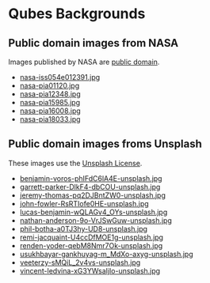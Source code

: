 # Qubes Backgrounds

## Public domain images from NASA

Images published by NASA are [public domain](https://www.nasa.gov/multimedia/guidelines/index.html).

- [nasa-iss054e012391.jpg](https://images.nasa.gov/details-iss054e012391)
- [nasa-pia01120.jpg](https://images.nasa.gov/details-PIA01120)
- [nasa-pia12348.jpg](https://images.nasa.gov/details-PIA12348)
- [nasa-pia15985.jpg](https://images.nasa.gov/details-PIA15985)
- [nasa-pia16008.jpg](https://images.nasa.gov/details-PIA16008)
- [nasa-pia18033.jpg](https://images.nasa.gov/details-PIA18033)

## Public domain images froms Unsplash

These images use the [Unsplash License](https://unsplash.com/license).

- [benjamin-voros-phIFdC6lA4E-unsplash.jpg](https://unsplash.com/photos/phIFdC6lA4E)
- [garrett-parker-DlkF4-dbCOU-unsplash.jpg](https://unsplash.com/photos/DlkF4-dbCOU)
- [jeremy-thomas-pq2DJBntZW0-unsplash.jpg](https://unsplash.com/photos/pq2DJBntZW0)
- [john-fowler-RsRTIofe0HE-unsplash.jpg](https://unsplash.com/photos/RsRTIofe0HE)
- [lucas-benjamin-wQLAGv4_OYs-unsplash.jpg](https://unsplash.com/photos/wQLAGv4_OYs)
- [nathan-anderson-9o-VrJSwGuw-unsplash.jpg](https://unsplash.com/photos/9o-VrJSwGuw)
- [phil-botha-a0TJ3hy-UD8-unsplash.jpg](https://unsplash.com/photos/a0TJ3hy-UD8)
- [remi-jacquaint-U4ccDfMOE1g-unsplash.jpg](https://unsplash.com/photos/U4ccDfMOE1g)
- [renden-yoder-qebM8Nmr7Ok-unsplash.jpg](https://unsplash.com/photos/qebM8Nmr7Ok)
- [usukhbayar-gankhuyag-m_MdXo-axyg-unsplash.jpg](https://unsplash.com/photos/m_MdXo-axyg)
- [veeterzy-sMQiL_2v4vs-unsplash.jpg](https://unsplash.com/photos/sMQiL_2v4vs)
- [vincent-ledvina-xG3YWsaljIo-unsplash.jpg](https://unsplash.com/photos/xG3YWsaljIo)
